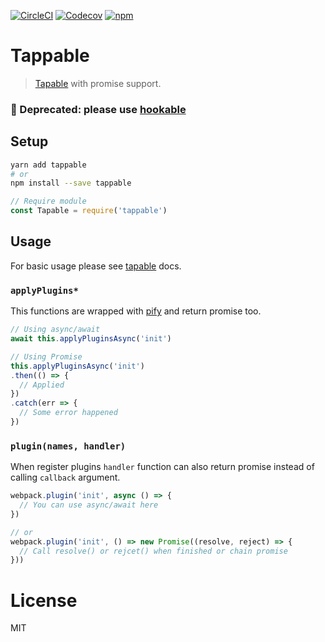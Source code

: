 [![CircleCI](https://img.shields.io/circleci/project/github/pi0/tappable.svg?style=flat-square)](https://circleci.com/gh/pi0/tappable)
[![Codecov](https://img.shields.io/codecov/c/github/pi0/tappable.svg?style=flat-square)](https://codecov.io/gh/pi0/tappable)
[![npm](https://img.shields.io/npm/v/tappable.svg?style=flat-square)](https://www.npmjs.com/package/tappable)

# Tappable
> [Tapable](https://www.npmjs.com/package/tapable) with promise support.

### 🛑 Deprecated: please use [hookable](https://github.com/nuxt-contrib/hookable)

## Setup
```bash
yarn add tappable
# or
npm install --save tappable
```
```js
// Require module
const Tapable = require('tappable')
```

## Usage
For basic usage please see [tapable](https://github.com/webpack/tapable) docs.

### `applyPlugins*`
This functions are wrapped with [pify](https://www.npmjs.com/package/pify) 
and return promise too.

```js
// Using async/await
await this.applyPluginsAsync('init')

// Using Promise
this.applyPluginsAsync('init')
.then(() => {
  // Applied
})
.catch(err => {
  // Some error happened
})
```

### `plugin(names, handler)`
When register plugins `handler` function can also return promise instead of calling `callback` argument.

```js
webpack.plugin('init', async () => {
  // You can use async/await here  
})

// or
webpack.plugin('init', () => new Promise((resolve, reject) => {
  // Call resolve() or rejcet() when finished or chain promise
}))
```

# License

MIT
